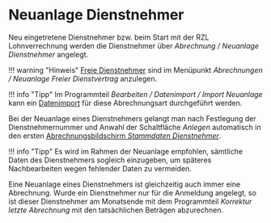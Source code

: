 # Neuanlage Dienstnehmer

Neu eingetretene Dienstnehmer bzw. beim Start mit der RZL Lohnverrechnung werden die Dienstnehmer über *Abrechnung / Neuanlage Dienstnehmer* angelegt.

!!! warning "Hinweis"
    [Freie Dienstnehmer](../Freie%20Dienstverträge/Allgemeines.md) sind im Menüpunkt *Abrechnungen / Neuanlage Freier Dienstvertrag* anzulegen.

!!! info "Tipp"
    Im Programmteil *Bearbeiten / Datenimport / Import Neuanlage* kann ein [Datenimport](../Datenimport/Allgemeines.md) für diese Abrechnungsart durchgeführt werden.

Bei der Neuanlage eines Dienstnehmers gelangt man nach Festlegung der Dienstnehmernummer und Anwahl der Schaltfläche *Anlegen* automatisch in den ersten [Abrechnungsbildschirm *Stammdaten Dienstnehmer*](../Abrechnungsbildschirme/Stammdaten%20Dienstnehmer.md).

!!! info "Tipp"
    Es wird im Rahmen der Neuanlage empfohlen, sämtliche Daten des Dienstnehmers sogleich einzugeben, um späteres Nachbearbeiten wegen fehlender Daten zu vermeiden.

Eine Neuanlage eines Dienstnehmers ist gleichzeitig auch immer eine Abrechnung. Wurde ein Dienstnehmer nur für die Anmeldung angelegt, so ist dieser Dienstnehmer am Monatsende mit dem Programmteil *Korrektur letzte Abrechnung* mit den tatsächlichen Beträgen abzurechnen.

